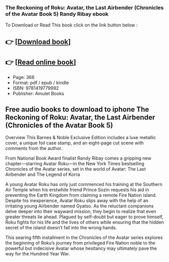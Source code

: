 ### The Reckoning of Roku: Avatar, the Last Airbender (Chronicles of the Avatar Book 5) Randy Ribay ebook

To Download or Read This book click on the link button below :

## 👉  [**[Download book](http://filesbooks.info/download.php?group=book&from=github.com&id=714865&lnk=1081 "Download book")**]

## 👉  [**[Read online book](http://filesbooks.info/download.php?group=book&from=github.com&id=714865&lnk=1081 "Read online book")**]


* Page: 368
* Format: pdf / epub / kindle
* ISBN: 9781419779992
* Publisher: Amulet Books



## Free audio books to download to iphone The Reckoning of Roku: Avatar, the Last Airbender (Chronicles of the Avatar Book 5)


Overview
This Barnes &amp; Noble Exclusive Edition includes a luxe metallic cover, a unique foil case stamp, and an eight-page cut scene with comments from the author.
 
 From National Book Award finalist Randy Ribay comes a gripping new chapter—starring Avatar Roku—in the New York Times bestselling Chronicles of the Avatar series, set in the world of Avatar: The Last Airbender and The Legend of Korra
 
 A young Avatar Roku has only just commenced his training at the Southern Air Temple when his erstwhile friend Prince Sozin requests his aid in preventing the Earth Kingdom from claiming a remote Fire Nation island. Despite his inexperience, Avatar Roku slips away with the help of an irritating young Airbender named Gyatso. As the reluctant companions delve deeper into their wayward mission, they begin to realize that even greater threats lie ahead. Plagued by self-doubt but eager to prove himself, Roku fights for his life and the lives of others while ensuring that the hidden secret of the island doesn’t fall into the wrong hands.
 
 This searing fifth installment in the Chronicles of the Avatar series explores the beginning of Roku’s journey from privileged Fire Nation noble to the powerful but indecisive Avatar whose hesitancy may ultimately pave the way for the Hundred Year War.



